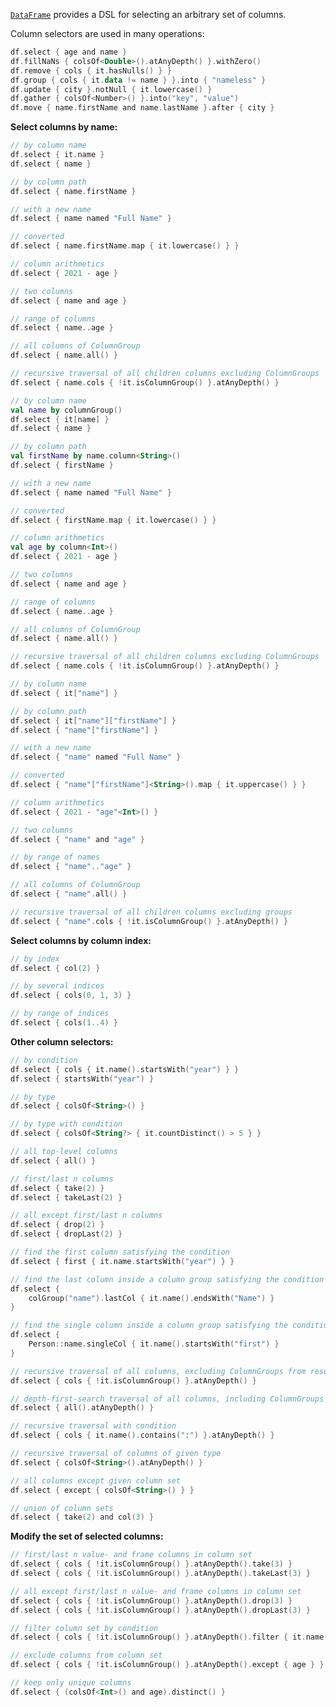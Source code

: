 [//]: # (title: Column selectors)

<!---IMPORT org.jetbrains.kotlinx.dataframe.samples.api.Access-->

[`DataFrame`](DataFrame.md) provides a DSL for selecting an arbitrary set of columns.

Column selectors are used in many operations:

<!---FUN columnSelectorsUsages-->

```kotlin
df.select { age and name }
df.fillNaNs { colsOf<Double>().atAnyDepth() }.withZero()
df.remove { cols { it.hasNulls() } }
df.group { cols { it.data != name } }.into { "nameless" }
df.update { city }.notNull { it.lowercase() }
df.gather { colsOf<Number>() }.into("key", "value")
df.move { name.firstName and name.lastName }.after { city }
```

<dataFrame src="org.jetbrains.kotlinx.dataframe.samples.api.Access.columnSelectorsUsages.html"/>
<!---END-->

**Select columns by name:**

<!---FUN columnSelectors-->
<tabs>
<tab title="Properties">

```kotlin
// by column name
df.select { it.name }
df.select { name }

// by column path
df.select { name.firstName }

// with a new name
df.select { name named "Full Name" }

// converted
df.select { name.firstName.map { it.lowercase() } }

// column arithmetics
df.select { 2021 - age }

// two columns
df.select { name and age }

// range of columns
df.select { name..age }

// all columns of ColumnGroup
df.select { name.all() }

// recursive traversal of all children columns excluding ColumnGroups
df.select { name.cols { !it.isColumnGroup() }.atAnyDepth() }
```

</tab>
<tab title="Accessors">

```kotlin
// by column name
val name by columnGroup()
df.select { it[name] }
df.select { name }

// by column path
val firstName by name.column<String>()
df.select { firstName }

// with a new name
df.select { name named "Full Name" }

// converted
df.select { firstName.map { it.lowercase() } }

// column arithmetics
val age by column<Int>()
df.select { 2021 - age }

// two columns
df.select { name and age }

// range of columns
df.select { name..age }

// all columns of ColumnGroup
df.select { name.all() }

// recursive traversal of all children columns excluding ColumnGroups
df.select { name.cols { !it.isColumnGroup() }.atAnyDepth() }
```

</tab>
<tab title="Strings">

```kotlin
// by column name
df.select { it["name"] }

// by column path
df.select { it["name"]["firstName"] }
df.select { "name"["firstName"] }

// with a new name
df.select { "name" named "Full Name" }

// converted
df.select { "name"["firstName"]<String>().map { it.uppercase() } }

// column arithmetics
df.select { 2021 - "age"<Int>() }

// two columns
df.select { "name" and "age" }

// by range of names
df.select { "name".."age" }

// all columns of ColumnGroup
df.select { "name".all() }

// recursive traversal of all children columns excluding groups
df.select { "name".cols { !it.isColumnGroup() }.atAnyDepth() }
```

</tab></tabs>
<dataFrame src="org.jetbrains.kotlinx.dataframe.samples.api.Access.columnSelectors.html"/>
<!---END-->

**Select columns by column index:**

<!---FUN columnsSelectorByIndices-->

```kotlin
// by index
df.select { col(2) }

// by several indices
df.select { cols(0, 1, 3) }

// by range of indices
df.select { cols(1..4) }
```

<dataFrame src="org.jetbrains.kotlinx.dataframe.samples.api.Access.columnsSelectorByIndices.html"/>
<!---END-->

**Other column selectors:**

<!---FUN columnSelectorsMisc-->

```kotlin
// by condition
df.select { cols { it.name().startsWith("year") } }
df.select { startsWith("year") }

// by type
df.select { colsOf<String>() }

// by type with condition
df.select { colsOf<String?> { it.countDistinct() > 5 } }

// all top-level columns
df.select { all() }

// first/last n columns
df.select { take(2) }
df.select { takeLast(2) }

// all except first/last n columns
df.select { drop(2) }
df.select { dropLast(2) }

// find the first column satisfying the condition
df.select { first { it.name.startsWith("year") } }

// find the last column inside a column group satisfying the condition
df.select {
    colGroup("name").lastCol { it.name().endsWith("Name") }
}

// find the single column inside a column group satisfying the condition
df.select {
    Person::name.singleCol { it.name().startsWith("first") }
}

// recursive traversal of all columns, excluding ColumnGroups from result
df.select { cols { !it.isColumnGroup() }.atAnyDepth() }

// depth-first-search traversal of all columns, including ColumnGroups in result
df.select { all().atAnyDepth() }

// recursive traversal with condition
df.select { cols { it.name().contains(":") }.atAnyDepth() }

// recursive traversal of columns of given type
df.select { colsOf<String>().atAnyDepth() }

// all columns except given column set
df.select { except { colsOf<String>() } }

// union of column sets
df.select { take(2) and col(3) }
```

<dataFrame src="org.jetbrains.kotlinx.dataframe.samples.api.Access.columnSelectorsMisc.html"/>
<!---END-->

**Modify the set of selected columns:**

<!---FUN columnSelectorsModifySet-->

```kotlin
// first/last n value- and frame columns in column set
df.select { cols { !it.isColumnGroup() }.atAnyDepth().take(3) }
df.select { cols { !it.isColumnGroup() }.atAnyDepth().takeLast(3) }

// all except first/last n value- and frame columns in column set
df.select { cols { !it.isColumnGroup() }.atAnyDepth().drop(3) }
df.select { cols { !it.isColumnGroup() }.atAnyDepth().dropLast(3) }

// filter column set by condition
df.select { cols { !it.isColumnGroup() }.atAnyDepth().filter { it.name().startsWith("year") } }

// exclude columns from column set
df.select { cols { !it.isColumnGroup() }.atAnyDepth().except { age } }

// keep only unique columns
df.select { (colsOf<Int>() and age).distinct() }
```

<dataFrame src="org.jetbrains.kotlinx.dataframe.samples.api.Access.columnSelectorsModifySet.html"/>
<!---END-->
